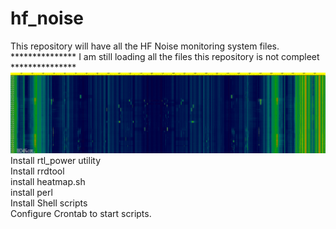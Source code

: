 # hf_noise<br>
This repository will have all the HF Noise monitoring system files.<br>
*************** I am still loading all the files this repository is not compleet ***************<br>
![Alt text](hf_noise_25-06-2017.png?raw=true "HF RF Heatmap for 24H every 2 Minute")<br>
Install rtl_power utility<br>
Install rrdtool<br>
install heatmap.sh<br>
install perl<br>
Install Shell scripts<br>
Configure Crontab to start scripts.<br>
